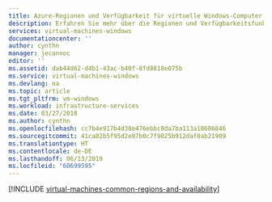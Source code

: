 ```yaml
---
title: Azure-Regionen und Verfügbarkeit für virtuelle Windows-Computer | Microsoft Docs
description: Erfahren Sie mehr über die Regionen und Verfügbarkeitsfunktionen für die Ausführung virtueller Windows-Computer in Azure
services: virtual-machines-windows
documentationcenter: ''
author: cynthn
manager: jeconnoc
editor: ''
ms.assetid: dab44d62-d4b1-43ac-b40f-8fd8818e075b
ms.service: virtual-machines-windows
ms.devlang: na
ms.topic: article
ms.tgt_pltfrm: vm-windows
ms.workload: infrastructure-services
ms.date: 03/27/2018
ms.author: cynthn
ms.openlocfilehash: cc7b4e917b4d38e476ebbc8da7ba113a10606846
ms.sourcegitcommit: 41ca82b5f95d2e07b0c7f9025b912daf0ab21909
ms.translationtype: HT
ms.contentlocale: de-DE
ms.lasthandoff: 06/13/2019
ms.locfileid: "60699595"
---
```

[!INCLUDE [virtual-machines-common-regions-and-availability](../../../includes/virtual-machines-common-regions-and-availability.md)]

